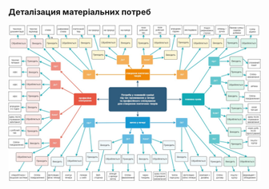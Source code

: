 ### Деталізация матеріальних потреб

![mindMapImage](https://github.com/oleksandrblazhko/ai204-belobrov/blob/ai204-belobrov_with_laboratory_work_1/MindMap.jpg?raw=true)
